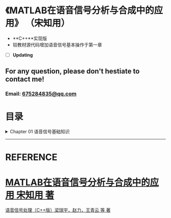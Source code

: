 <!--
 * @Author: your name
 * @Date: 2021-11-23 08:43:52
 * @LastEditTime: 2021-12-06 12:49:19
 * @LastEditors: Please set LastEditors
 * @Description: 打开koroFileHeader查看配置 进行设置: https://github.com/OBKoro1/koro1FileHeader/wiki/%E9%85%8D%E7%BD%AE
 * @FilePath: \undefinede:\VsProject\Cpp_Speech\README.md
-->
# 《MATLAB在语音信号分析与合成中的应用》 （宋知用）

-  **C++**实现版 
- 较教材源代码增加语音信号基本操作于第一章
- [ ] **Updating**

## For any question, please don't hestiate to contact me!

### Email: 675284835@qq.com

# 目录

<details> 
    <summary>Chapter 01 语音信号基础知识</summary> <p>  
    <a href ="./Chapter01_AduioFundamental/audioread.cpp">1.1 wav文件解析</a> <br> 
     1.2 [wav波形绘制（OpenGL）](./Chapter01_AduioFundamental/)  <br>
    </p></details>



------

# REFERENCE

# [MATLAB在语音信号分析与合成中的应用 宋知用 著](https://item.jd.com/12271572.html) <br> 
[语音信号处理（C++版）梁瑞宇，赵力，王青云 等 著](https://item.jd.com/12313550.html) <br> 

